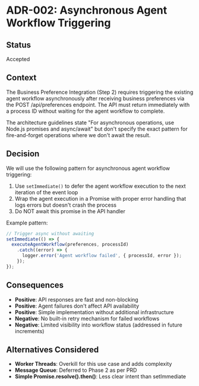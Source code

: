 # ADR-002: Asynchronous Agent Workflow Triggering

## Status
Accepted

## Context
The Business Preference Integration (Step 2) requires triggering the existing agent workflow asynchronously after receiving business preferences via the POST /api/preferences endpoint. The API must return immediately with a process ID without waiting for the agent workflow to complete.

The architecture guidelines state "For asynchronous operations, use Node.js promises and async/await" but don't specify the exact pattern for fire-and-forget operations where we don't await the result.

## Decision
We will use the following pattern for asynchronous agent workflow triggering:

1. Use `setImmediate()` to defer the agent workflow execution to the next iteration of the event loop
2. Wrap the agent execution in a Promise with proper error handling that logs errors but doesn't crash the process
3. Do NOT await this promise in the API handler

Example pattern:
```typescript
// Trigger async without awaiting
setImmediate(() => {
  executeAgentWorkflow(preferences, processId)
    .catch((error) => {
      logger.error('Agent workflow failed', { processId, error });
    });
});
```

## Consequences
- **Positive**: API responses are fast and non-blocking
- **Positive**: Agent failures don't affect API availability
- **Positive**: Simple implementation without additional infrastructure
- **Negative**: No built-in retry mechanism for failed workflows
- **Negative**: Limited visibility into workflow status (addressed in future increments)

## Alternatives Considered
- **Worker Threads**: Overkill for this use case and adds complexity
- **Message Queue**: Deferred to Phase 2 as per PRD
- **Simple Promise.resolve().then()**: Less clear intent than setImmediate